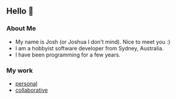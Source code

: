 ## Hello 👋

### About Me

 * My name is Josh (or Joshua I don't mind). Nice to meet you :)
 * I am a hobbyist software developer from Sydney, Australia.
 * I have been programming for a few years.

### My work

 * [personal](https://github.com/H4ppy-04?tab=repositories&q=&type=source&language=&sort=stargazers)
 * [collaborative](https://github.com/H4ppy-04?tab=repositories&q=&type=fork&language=&sort=stargazers)

